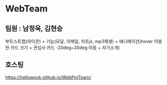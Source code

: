# WebTeam
## 팀원 : 남정욱, 김현승 
부트스트랩(아이콘) + 기능(모달, 이메일, 차트js, mp3재생) + 애니메이션(hover 이용한 카드 크기 + 관심사 카드 -20deg~20deg 이동 + 자기소개) 

## 호스팅
 https://hellowook.github.io/WebProTeam/
